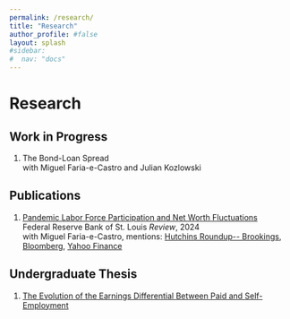 ```yaml
---
permalink: /research/
title: "Research"
author_profile: #false
layout: splash
#sidebar:
#  nav: "docs"
---
```


# Research


## Work in Progress
1. The Bond-Loan Spread <br/>
with Miguel Faria-e-Castro and Julian Kozlowski 

## Publications
1. [Pandemic Labor Force Participation and Net Worth Fluctuations](https://doi.org/10.20955/r.106.40-58) <br/>
Federal Reserve Bank of St. Louis *Review*, 2024 <br/>
with Miguel Faria-e-Castro, mentions: [Hutchins Roundup-- Brookings](https://www.brookings.edu/articles/hutchins-roundup-net-worth-and-retirement-inflation-dynamics-and-more/), [Bloomberg](https://www.bloomberg.com/news/articles/2023-06-21/pandemic-retirees-head-back-to-work-in-us-as-asset-boom-fades),   [Yahoo Finance](https://finance.yahoo.com/news/pandemic-retirees-us-head-back-184232104.html?guccounter=1&guce_referrer=aHR0cHM6Ly9mYXJpYWVjYXN0cm8ubmV0Lw&guce_referrer_sig=AQAAAAV5FWnKGpiQAINIo9j-Z3wwYU7Y0F2sq62Z_uHHEOb2BZOZVY8GoLkO0Tc7BK2BevMAB895ALQRpg9UOwUEJ3pEtEwWmp32581Kxb3SlmPXaxEl5XGPThYtbSJvwyCmiGtcprTjEoilNVjjfJ1HK8f6GGskhiRv8ArAnzmGmMVD)

## Undergraduate Thesis
1. [The Evolution of the Earnings Differential Between Paid and Self-Employment](http://www.samueljordanwood.com/papers/Thesis.pdf)

